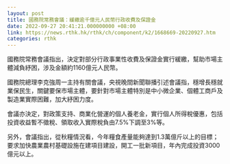 ```yaml
---
layout: post
title: 國務院常務會議：緩繳逾千億元人民幣行政收費及保證金
date: 2022-09-27 20:41:21.000000000 +08:00
link: https://news.rthk.hk/rthk/ch/component/k2/1668669-20220927.htm
categories: rthk
---
```


國務院常務會議指出，決定對部分行政事業性收費及保證金實行緩繳，幫助市場主體減負紓困，涉及金額約1160億元人民幣。

國務院總理李克強周一主持有關會議，央視晚間新聞聯播引述會議指，穩增長穩就業保民生，關鍵要保市場主體，要針對市場主體特別是中小微企業、個體工商戶及製造業實際困難，加大紓困力度。

會議亦決定，對政策支持、商業化營運的個人養老金，實行個人所得稅優惠，包括投資收益暫不徵稅、領取收入實際稅負由7.5%下調至3%等。

另外，會議指出，從秋糧情況看，今年糧食產量能夠達到1.3萬億斤以上的目標；要求加快農業農村基礎設施在建項目建設，開工一批新項目，年內完成投資3000億元以上。
